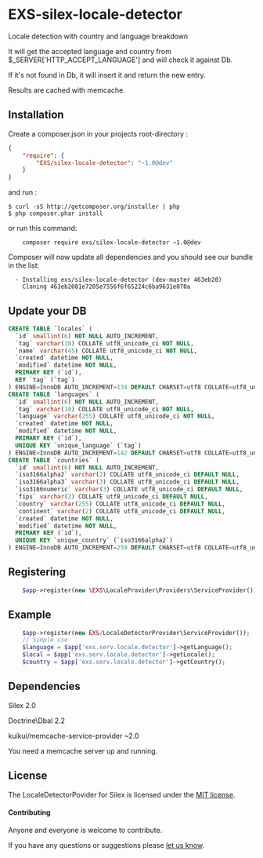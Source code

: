# EXS-silex-locale-detector

Locale detection with country and language breakdown

It will get the accepted language and country from $_SERVER['HTTP_ACCEPT_LANGUAGE'] and will check it against Db.

If it's not found in Db, it will insert it and return the new entry.

Results are cached with memcache.

## Installation

Create a composer.json in your projects root-directory :

```json
{
    "require": {
        "EXS/silex-locale-detector": "~1.0@dev"        
    }
}
```

and run :

```shell
$ curl -sS http://getcomposer.org/installer | php
$ php composer.phar install
```

or run this command:
``` shell 
    composer require exs/silex-locale-detector ~1.0@dev
```

Composer will now update all dependencies and you should see our bundle in the list:
``` shell
  - Installing exs/silex-locale-detector (dev-master 463eb20)
    Cloning 463eb2081e7205e7556f6f65224c6ba9631e070a
```
## Update your DB

```sql
CREATE TABLE `locales` (
  `id` smallint(6) NOT NULL AUTO_INCREMENT,
  `tag` varchar(10) COLLATE utf8_unicode_ci NOT NULL,
  `name` varchar(45) COLLATE utf8_unicode_ci NOT NULL,
  `created` datetime NOT NULL,
  `modified` datetime NOT NULL,
  PRIMARY KEY (`id`),
  KEY `tag` (`tag`)
) ENGINE=InnoDB AUTO_INCREMENT=134 DEFAULT CHARSET=utf8 COLLATE=utf8_unicode_ci;
CREATE TABLE `languages` (
  `id` smallint(6) NOT NULL AUTO_INCREMENT,
  `tag` varchar(10) COLLATE utf8_unicode_ci NOT NULL,
  `language` varchar(255) COLLATE utf8_unicode_ci NOT NULL,
  `created` datetime NOT NULL,
  `modified` datetime NOT NULL,
  PRIMARY KEY (`id`),
  UNIQUE KEY `unique_language` (`tag`)
) ENGINE=InnoDB AUTO_INCREMENT=142 DEFAULT CHARSET=utf8 COLLATE=utf8_unicode_ci;
CREATE TABLE `countries` (
  `id` smallint(6) NOT NULL AUTO_INCREMENT,
  `iso3166alpha2` varchar(2) COLLATE utf8_unicode_ci DEFAULT NULL,
  `iso3166alpha3` varchar(3) COLLATE utf8_unicode_ci DEFAULT NULL,
  `iso3166numeric` varchar(3) COLLATE utf8_unicode_ci DEFAULT NULL,
  `fips` varchar(2) COLLATE utf8_unicode_ci DEFAULT NULL,
  `country` varchar(255) COLLATE utf8_unicode_ci DEFAULT NULL,
  `continent` varchar(2) COLLATE utf8_unicode_ci DEFAULT NULL,
  `created` datetime NOT NULL,
  `modified` datetime NOT NULL,
  PRIMARY KEY (`id`),
  UNIQUE KEY `unique_country` (`iso3166alpha2`)
) ENGINE=InnoDB AUTO_INCREMENT=259 DEFAULT CHARSET=utf8 COLLATE=utf8_unicode_ci;
```

## Registering

```php
    $app->register(new \EXS\LocaleProvider\Providers\ServiceProvider());
```

## Example

```php
    $app->register(new EXS/LocaleDetectorProvider\ServiceProvider());
    // Simple use
    $language = $app['exs.serv.locale.detector']->getLanguage();
    $local = $app['exs.serv.locale.detector']->getLocale();
    $country = $app['exs.serv.locale.detector']->getCountry();
```

## Dependencies

Silex 2.0

Doctrine\Dbal 2.2

kuikui/memcache-service-provider ~2.0

You need a memcache server up and running.

## License

The LocaleDetectorPovider for Silex is licensed under the [MIT license](https://github.com/ExSituMarketing/EXS-silex-locale-detector/blob/master/LICENSE).

#### Contributing ####
Anyone and everyone is welcome to contribute.

If you have any questions or suggestions please [let us know][1].

[1]: http://www.ex-situ.com/

